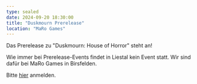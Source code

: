 ```yaml
---
type: sealed
date: 2024-09-20 18:30:00
title: "Duskmourn Prerelease"
location: "MaRo Games"
---
```

Das Prerelease zu "Duskmourn: House of Horror" steht an!

Wie immer bei Prerelease-Events findet in Liestal kein Event statt.
Wir sind dafür bei MaRo Games in Birsfelden.

Bitte [hier](https://maro-games.ch/events/) anmelden.
